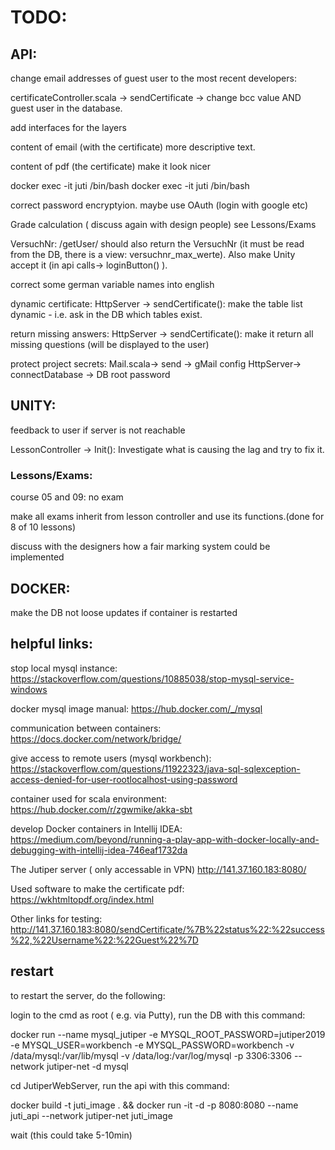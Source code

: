 # TODO:

## API:

change email addresses of guest user to the most recent developers:

certificateController.scala -> sendCertificate -> change bcc value
AND
guest user in the database.

add interfaces for the layers

content of email (with the certificate)
more descriptive text.

content of pdf (the certificate) 
make it look nicer

docker exec -it juti /bin/bash docker exec -it juti /bin/bash 

correct password encryptyion. maybe use OAuth (login with google etc)

Grade calculation ( discuss again with design people) see Lessons/Exams

VersuchNr: 
/getUser/ should also return the VersuchNr (it must be read from the DB, there is a view: versuchnr_max_werte).
Also make Unity accept it (in api calls-> loginButton() ).

correct some german variable names into english

dynamic certificate:
HttpServer -> sendCertificate():
make the table list dynamic - i.e. ask in the DB which tables exist.

return missing answers:
HttpServer -> sendCertificate():
make it return all missing questions (will be displayed to the user)

protect project secrets: 
Mail.scala-> send -> gMail config
HttpServer-> connectDatabase -> DB root password


## UNITY:

feedback to user if server is not reachable

LessonController -> Init():
Investigate what is causing the lag and try to fix it.


### Lessons/Exams:

course 05 and 09: no exam

make all exams inherit from lesson controller and use its functions.(done for 8 of 10 lessons)

discuss with the designers how a fair marking system could be implemented


## DOCKER:
make the DB not loose updates if container is restarted



## helpful links:

stop local mysql instance: 
https://stackoverflow.com/questions/10885038/stop-mysql-service-windows

docker mysql image manual:
https://hub.docker.com/_/mysql

communication between containers:
https://docs.docker.com/network/bridge/

give access to remote users
(mysql workbench):
https://stackoverflow.com/questions/11922323/java-sql-sqlexception-access-denied-for-user-rootlocalhost-using-password

container used for scala environment:
https://hub.docker.com/r/zgwmike/akka-sbt

develop Docker containers in Intellij IDEA:
https://medium.com/beyond/running-a-play-app-with-docker-locally-and-debugging-with-intellij-idea-746eaf1732da

The Jutiper server ( only accessable in VPN)
http://141.37.160.183:8080/

Used software to make the certificate pdf:
https://wkhtmltopdf.org/index.html

Other links for testing:
http://141.37.160.183:8080/sendCertificate/%7B%22status%22:%22success%22,%22Username%22:%22Guest%22%7D

## restart

to restart the server, do the following:

login to the cmd as root ( e.g. via Putty),
run the DB with this command:

docker run --name mysql_jutiper -e MYSQL_ROOT_PASSWORD=jutiper2019 -e MYSQL_USER=workbench -e MYSQL_PASSWORD=workbench -v /data/mysql:/var/lib/mysql -v /data/log:/var/log/mysql -p 3306:3306 --network jutiper-net -d mysql

cd JutiperWebServer,
run the api with this command:

docker build -t juti_image . && docker run -it -d -p 8080:8080 --name juti_api --network jutiper-net juti_image

wait (this could take 5-10min)
